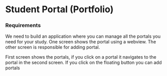 # Student Portal (Portfolio)

### Requirements

We need to build an application where you can manage all the portals you need for your study.  One screen shows the portal using a webview. The other screen is responsible for adding portal.

First screen shows the portals, if you click on a portal it navigates to the portal in the second screen. If you click on the floating button you can add portals


